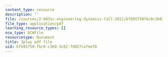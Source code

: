```yaml
---
content_type: resource
description: ''
file: /courses/2-003sc-engineering-dynamics-fall-2011/bfb95750fbc8c3b03c027d027ca7eef8_PZ1zxBO1kO8.pdf
file_type: application/pdf
learning_resource_types: []
ocw_type: OCWFile
resourcetype: Document
title: 3play pdf file
uid: bfb95750-fbc8-c3b0-3c02-7d027ca7eef8
---
```


